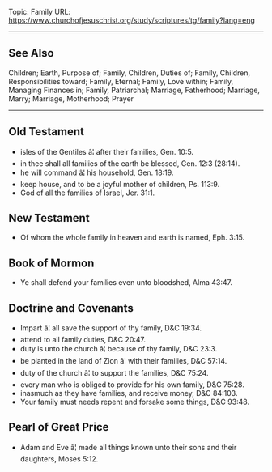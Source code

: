 Topic: Family
URL: https://www.churchofjesuschrist.org/study/scriptures/tg/family?lang=eng

---

## See Also

Children; Earth, Purpose of; Family, Children, Duties of; Family, Children, Responsibilities toward; Family, Eternal; Family, Love within; Family, Managing Finances in; Family, Patriarchal; Marriage, Fatherhood; Marriage, Marry; Marriage, Motherhood; Prayer

---

## Old Testament

- isles of the Gentiles â¦ after their families, Gen. 10:5.
- in thee shall all families of the earth be blessed, Gen. 12:3 (28:14).
- he will command â¦ his household, Gen. 18:19.
- keep house, and to be a joyful mother of children, Ps. 113:9.
- God of all the families of Israel, Jer. 31:1.

## New Testament

- Of whom the whole family in heaven and earth is named, Eph. 3:15.

## Book of Mormon

- Ye shall defend your families even unto bloodshed, Alma 43:47.

## Doctrine and Covenants

- Impart â¦ all save the support of thy family, D&C 19:34.
- attend to all family duties, D&C 20:47.
- duty is unto the church â¦ because of thy family, D&C 23:3.
- be planted in the land of Zion â¦ with their families, D&C 57:14.
- duty of the church â¦ to support the families, D&C 75:24.
- every man who is obliged to provide for his own family, D&C 75:28.
- inasmuch as they have families, and receive money, D&C 84:103.
- Your family must needs repent and forsake some things, D&C 93:48.

## Pearl of Great Price

- Adam and Eve â¦ made all things known unto their sons and their daughters, Moses 5:12.

